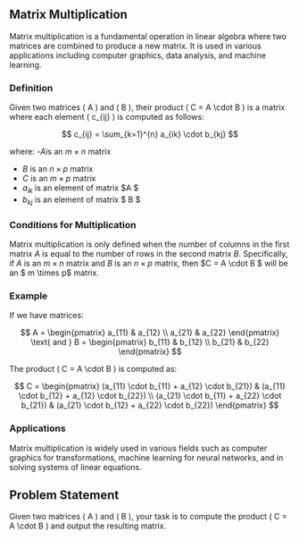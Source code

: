 ## Matrix Multiplication

Matrix multiplication is a fundamental operation in linear algebra where two matrices are combined to produce a new matrix. It is used in various applications including computer graphics, data analysis, and machine learning.

### Definition
Given two matrices \( A \) and \( B \), their product \( C = A \cdot B \) is a matrix where each element \( c_{ij} \) is computed as follows:

$$
c_{ij} = \sum_{k=1}^{n} a_{ik} \cdot b_{kj}
$$

where:
-$A$is an $m \times n$ matrix
- $B$ is an $n \times p$ matrix
- $C$ is an $m \times p$ matrix
- $a_{ik}$ is an element of matrix $A $
- $b_{kj}$ is an element of matrix $ B $

### Conditions for Multiplication
Matrix multiplication is only defined when the number of columns in the first matrix $A$ is equal to the number of rows in the second matrix $B$. Specifically, if $A$ is an $m \times n$ matrix and $B$ is an $n \times p$ matrix, then $C = A \cdot B $ will be an $ m \times p$ matrix.

### Example
If we have matrices:

$$
A = \begin{pmatrix}
a_{11} & a_{12} \\
a_{21} & a_{22}
\end{pmatrix}
\text{ and }
B = \begin{pmatrix}
b_{11} & b_{12} \\
b_{21} & b_{22}
\end{pmatrix}
$$

The product \( C = A \cdot B \) is computed as:

$$
C = \begin{pmatrix}
(a_{11} \cdot b_{11} + a_{12} \cdot b_{21}) & (a_{11} \cdot b_{12} + a_{12} \cdot b_{22}) \\
(a_{21} \cdot b_{11} + a_{22} \cdot b_{21}) & (a_{21} \cdot b_{12} + a_{22} \cdot b_{22})
\end{pmatrix}
$$

### Applications
Matrix multiplication is widely used in various fields such as computer graphics for transformations, machine learning for neural networks, and in solving systems of linear equations.

## Problem Statement

Given two matrices \( A \) and \( B \), your task is to compute the product \( C = A \cdot B \) and output the resulting matrix.
